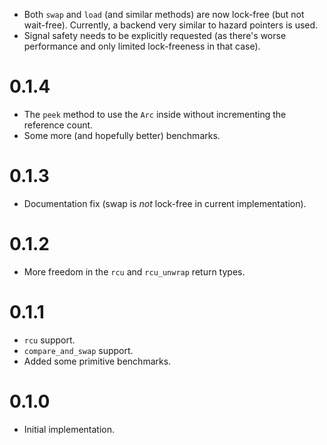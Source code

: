 * Both `swap` and `load` (and similar methods) are now lock-free (but not
  wait-free). Currently, a backend very similar to hazard pointers is used.
* Signal safety needs to be explicitly requested (as there's worse performance
  and only limited lock-freeness in that case).

# 0.1.4

* The `peek` method to use the `Arc` inside without incrementing the reference
  count.
* Some more (and hopefully better) benchmarks.

# 0.1.3

* Documentation fix (swap is *not* lock-free in current implementation).

# 0.1.2

* More freedom in the `rcu` and `rcu_unwrap` return types.

# 0.1.1

* `rcu` support.
* `compare_and_swap` support.
* Added some primitive benchmarks.

# 0.1.0

* Initial implementation.
